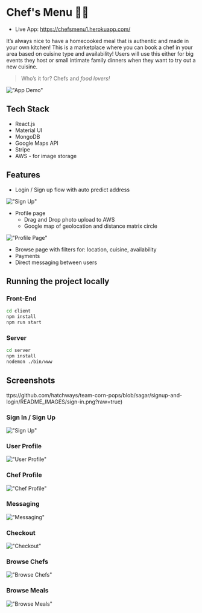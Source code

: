 # Chef's Menu :man_cook:

-   Live App: https://chefsmenu1.herokuapp.com/

It’s always nice to have a homecooked meal that is authentic and made in your own kitchen!
This is a marketplace where you can book a chef in your area based on cuisine type and
availability! Users will use this either for big events they host or small intimate family dinners
when they want to try out a new cuisine.

> Who’s it for?
> Chefs and _food lovers!_

!["App Demo"](https://thumbs.gfycat.com/PinkScratchyArabianoryx-size_restricted.gif?raw=true)

## Tech Stack

-   React.js
-   Material UI
-   MongoDB
-   Google Maps API
-   Stripe
-   AWS - for image storage

## Features

-   Login / Sign up flow with auto predict address

!["Sign Up"](https://thumbs.gfycat.com/PalatableImportantImperialeagle-size_restricted.gif?raw=true)

-   Profile page
    -   Drag and Drop photo upload to AWS
    -   Google map of geolocation and distance matrix circle

!["Profile Page"](https://thumbs.gfycat.com/WillingWetEmperorpenguin-size_restricted.gif?raw=true)

-   Browse page with filters for: location, cuisine, availability
-   Payments
-   Direct messaging between users

## Running the project locally

### Front-End

```sh
cd client
npm install
npm run start
```

### Server

```sh
cd server
npm install
nodemon ./bin/www
```

## Screenshots

ttps://github.com/hatchways/team-corn-pops/blob/sagar/signup-and-login/README_IMAGES/sign-in.png?raw=true)

### Sign In / Sign Up

!["Sign Up"](https://thumbs.gfycat.com/PalatableImportantImperialeagle-size_restricted.gif?raw=true)

### User Profile

!["User Profile"](https://github.com/hatchways/team-corn-pops/blob/sagar/signup-and-login/README_IMAGES/regular-user-profile.png?raw=true)

### Chef Profile

!["Chef Profile"](https://github.com/hatchways/team-corn-pops/blob/sagar/signup-and-login/README_IMAGES/chef-profile.png?raw=true)

### Messaging

!["Messaging"](https://github.com/hatchways/team-corn-pops/blob/sagar/signup-and-login/README_IMAGES/messages.png?raw=true)

### Checkout

!["Checkout"](https://github.com/hatchways/team-corn-pops/blob/sagar/signup-and-login/README_IMAGES/checkout.png?raw=true)

### Browse Chefs

!["Browse Chefs"](https://github.com/hatchways/team-corn-pops/blob/sagar/signup-and-login/README_IMAGES/browse-chefs.png?raw=true)

### Browse Meals

!["Browse Meals"](https://github.com/hatchways/team-corn-pops/blob/sagar/signup-and-login/README_IMAGES/browse-meals.png?raw=true)
